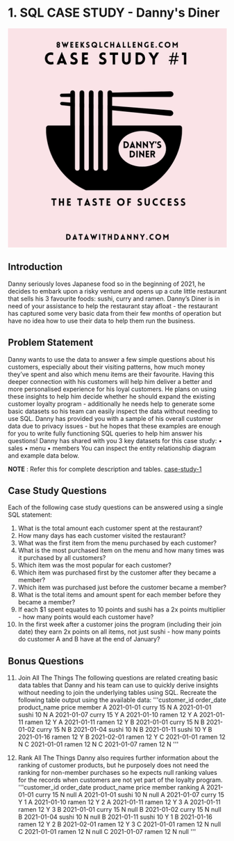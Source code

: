 # 1. SQL CASE STUDY - Danny's Diner

![Dannys Diner](https://github.com/Karishma-Yadav-11/1.SQL-CASE-STUDY-1-Dannys-Diner/blob/main/1.png)

## Introduction
Danny seriously loves Japanese food so in the beginning of 2021, he decides to embark upon a risky venture and opens up a cute little restaurant that sells his 3 favourite foods: sushi, curry and ramen.
Danny’s Diner is in need of your assistance to help the restaurant stay afloat - the restaurant has captured some very basic data from their few months of operation but have no idea how to use their data to help them run the business.
## Problem Statement
Danny wants to use the data to answer a few simple questions about his customers, especially about their visiting patterns, how much money they’ve spent and also which menu items are their favourite. Having this deeper connection with his customers will help him deliver a better and more personalised experience for his loyal customers.
He plans on using these insights to help him decide whether he should expand the existing customer loyalty program - additionally he needs help to generate some basic datasets so his team can easily inspect the data without needing to use SQL.
Danny has provided you with a sample of his overall customer data due to privacy issues - but he hopes that these examples are enough for you to write fully functioning SQL queries to help him answer his questions!
Danny has shared with you 3 key datasets for this case study:
•	sales
•	menu
•	members
You can inspect the entity relationship diagram and example data below.

**NOTE** : Refer this for complete description and tables. [case-study-1](https://8weeksqlchallenge.com/case-study-1/)

## Case Study Questions
Each of the following case study questions can be answered using a single SQL statement:
1.	What is the total amount each customer spent at the restaurant?
2.	How many days has each customer visited the restaurant?
3.	What was the first item from the menu purchased by each customer?
4.	What is the most purchased item on the menu and how many times was it purchased by all customers?
5.	Which item was the most popular for each customer?
6.	Which item was purchased first by the customer after they became a member?
7.	Which item was purchased just before the customer became a member?
8.	What is the total items and amount spent for each member before they became a member?
9.	If each $1 spent equates to 10 points and sushi has a 2x points multiplier - how many points would each customer have?
10.	In the first week after a customer joins the program (including their join date) they earn 2x points on all items, not just sushi - how many points do customer A and B have at the end of January?
    
## Bonus Questions
11. Join All The Things
The following questions are related creating basic data tables that Danny and his team can use to quickly derive insights without needing to join the underlying tables using SQL.
Recreate the following table output using the available data:
'''customer_id	order_date	product_name	price	member
A	2021-01-01	curry	15	N
A	2021-01-01	sushi	10	N
A	2021-01-07	curry	15	Y
A	2021-01-10	ramen	12	Y
A	2021-01-11	ramen	12	Y
A	2021-01-11	ramen	12	Y
B	2021-01-01	curry	15	N
B	2021-01-02	curry	15	N
B	2021-01-04	sushi	10	N
B	2021-01-11	sushi	10	Y
B	2021-01-16	ramen	12	Y
B	2021-02-01	ramen	12	Y
C	2021-01-01	ramen	12	N
C	2021-01-01	ramen	12	N
C	2021-01-07	ramen	12	N
'''

13. Rank All The Things
Danny also requires further information about the ranking of customer products, but he purposely does not need the ranking for non-member purchases so he expects null ranking values for the records when customers are not yet part of the loyalty program.
'''customer_id	order_date	product_name	price	member	ranking
A	2021-01-01	curry	15	N	null
A	2021-01-01	sushi	10	N	null
A	2021-01-07	curry	15	Y	1
A	2021-01-10	ramen	12	Y	2
A	2021-01-11	ramen	12	Y	3
A	2021-01-11	ramen	12	Y	3
B	2021-01-01	curry	15	N	null
B	2021-01-02	curry	15	N	null
B	2021-01-04	sushi	10	N	null
B	2021-01-11	sushi	10	Y	1
B	2021-01-16	ramen	12	Y	2
B	2021-02-01	ramen	12	Y	3
C	2021-01-01	ramen	12	N	null
C	2021-01-01	ramen	12	N	null
C	2021-01-07	ramen	12	N	null
'''
